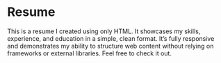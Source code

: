 # Resume
This is a resume I created using only HTML. It showcases my skills, experience, and education in a simple, clean format. It’s fully responsive and demonstrates my ability to structure web content without relying on frameworks or external libraries. Feel free to check it out.
